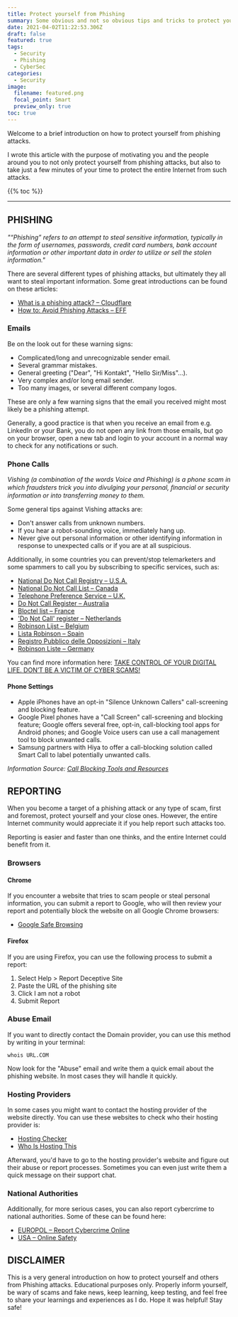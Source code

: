 ```yaml
---
title: Protect yourself from Phishing
summary: Some obvious and not so obvious tips and tricks to protect yourself from digital thiefs.
date: 2021-04-02T11:22:53.306Z
draft: false
featured: true
tags:
  - Security
  - Phishing
  - CyberSec
categories:
  - Security
image:
  filename: featured.png
  focal_point: Smart
  preview_only: true
toc: true
---
```


Welcome to a brief introduction on how to protect yourself from phishing attacks.

I wrote this article with the purpose of motivating you and the people around you to not only protect yourself from phishing attacks, but also to take just a few minutes of your time to protect the entire Internet from such attacks.

{{% toc %}}

* * *

## PHISHING

_"“Phishing” refers to an attempt to steal sensitive information, typically in the form of usernames, passwords, credit card numbers, bank account information or other important data in order to utilize or sell the stolen information."_

There are several different types of phishing attacks, but ultimately they all want to steal important information.
Some great introductions can be found on these articles:

-   [What is a phishing attack? – Cloudflare](https://www.cloudflare.com/learning/access-management/phishing-attack/)
-   [How to: Avoid Phishing Attacks – EFF](https://ssd.eff.org/en/module/how-avoid-phishing-attacks)

### Emails

Be on the look out for these warning signs:

-   Complicated/long and unrecognizable sender email.
-   Several grammar mistakes.
-   General greeting ("Dear", "Hi Kontakt", "Hello Sir/Miss"...).
-   Very complex and/or long email sender.
-   Too many images, or several different company logos.

These are only a few warning signs that the email you received might most likely be a phishing attempt.

Generally, a good practice is that when you receive an email from e.g. LinkedIn or your Bank, you do not open any link from those emails, but go on your browser, open a new tab and login to your account in a normal way to check for any notifications or such.

### Phone Calls

_Vishing (a combination of the words Voice and Phishing) is a phone scam in which fraudsters trick you into divulging your personal, ﬁnancial or security information or into transferring money to them._

Some general tips against Vishing attacks are:

-   Don't answer calls from unknown numbers.
-   If you hear a robot-sounding voice, immediately hang up.
-   Never give out personal information or other identifying information in response to unexpected calls or if you are at all suspicious.

Additionally, in some countries you can prevent/stop telemarketers and some spammers to call you by subscribing to specific services, such as:

-   [National Do Not Call Registry – U.S.A.](https://www.donotcall.gov/)
-   [National Do Not Call List – Canada](https://lnnte-dncl.gc.ca/en)
-   [Telephone Preference Service – U.K.](https://www.tpsonline.org.uk/)
-   [Do Not Call Register – Australia](https://www.donotcall.gov.au/)
-   [Bloctel list – France](https://www.service-public.fr/particuliers/vosdroits/R43993)
-   ['Do Not Call' register – Netherlands](https://www.bel-me-niet.nl/consument/add/0)
-   [Robinson Lijst – Belgium](https://www.robinson.be/nl)
-   [Lista Robinson – Spain](https://www.listarobinson.es/)
-   [Registro Pubblico delle Opposizioni – Italy](https://www.mise.gov.it/index.php/it/comunicazioni/telefonia/registro-pubblico-delle-opposizioni)
-   [Robinson Liste – Germany](https://www.robinsonliste.de/)

You can find more information here: [TAKE CONTROL OF YOUR DIGITAL LIFE. DON’T BE A VICTIM OF CYBER SCAMS!](https://www.europol.europa.eu/activities-services/public-awareness-and-prevention-guides/take-control-of-your-digital-life-don%E2%80%99t-be-victim-of-cyber-scams)

#### Phone Settings

-   Apple iPhones have an opt-in "Silence Unknown Callers" call-screening and blocking feature.
-   Google Pixel phones have a "Call Screen" call-screening and blocking feature; Google offers several free, opt-in, call-blocking tool apps for Android phones; and Google Voice users can use a call management tool to block unwanted calls.
-   Samsung partners with Hiya to offer a call-blocking solution called Smart Call to label potentially unwanted calls.

_Information Source: [Call Blocking Tools and Resources](https://www.fcc.gov/call-blocking)_


## REPORTING

When you become a target of a phishing attack or any type of scam, first and foremost, protect yourself and your close ones. However, the entire Internet community would appreciate it if you help report such attacks too.

Reporting is easier and faster than one thinks, and the entire Internet could benefit from it.

### Browsers

#### Chrome

If you encounter a website that tries to scam people or steal personal information, you can submit a report to Google, who will then review your report and potentially block the website on all Google Chrome browsers:

-   [Google Safe Browsing](https://safebrowsing.google.com/safebrowsing/report_phish/?hl=en)

#### Firefox

If you are using Firefox, you can use the following process to submit a report:

1.  Select Help > Report Deceptive Site
2.  Paste the URL of the phishing site
3.  Click I am not a robot
4.  Submit Report

### Abuse Email

If you want to directly contact the Domain provider, you can use this method by writing in your terminal:

    whois URL.COM

Now look for the "Abuse" email and write them a quick email about the phishing website. In most cases they will handle it quickly.

### Hosting Providers

In some cases you might want to contact the hosting provider of the website directly. You can use these websites to check who their hosting provider is:

-   [Hosting Checker](https://hostingchecker.com/)
-   [Who Is Hosting This](https://www.whoishostingthis.com/)

Afterward, you'd have to go to the hosting provider's website and figure out their abuse or report processes. Sometimes you can even just write them a quick message on their support chat.

### National Authorities

Additionally, for more serious cases, you can also report cybercrime to national authorities. Some of these can be found here:

-   [EUROPOL – Report Cybercrime Online](https://www.europol.europa.eu/report-a-crime/report-cybercrime-online)
-   [USA – Online Safety](https://www.usa.gov/online-safety)


## DISCLAIMER

This is a very general introduction on how to protect yourself and others from Phishing attacks. Educational purposes only. Properly inform yourself, be wary of scams and fake news, keep learning, keep testing, and feel free to share your learnings and experiences as I do. Hope it was helpful! Stay safe!
